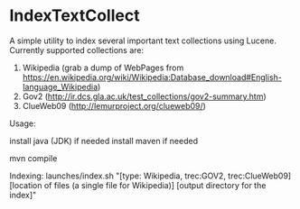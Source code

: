IndexTextCollect
==============

A simple utility to index several important text collections using Lucene.
Currently supported collections are:

1. Wikipedia (grab a dump of WebPages from https://en.wikipedia.org/wiki/Wikipedia:Database_download#English-language_Wikipedia)
2. Gov2 (http://ir.dcs.gla.ac.uk/test_collections/gov2-summary.htm)
3. ClueWeb09 (http://lemurproject.org/clueweb09/)


Usage:

install java (JDK) if needed
install maven if needed 

mvn compile  

Indexing:
launches/index.sh "[type: Wikipedia, trec:GOV2, trec:ClueWeb09] [location of files (a single file for Wikipedia)] [output directory for the index]"  


